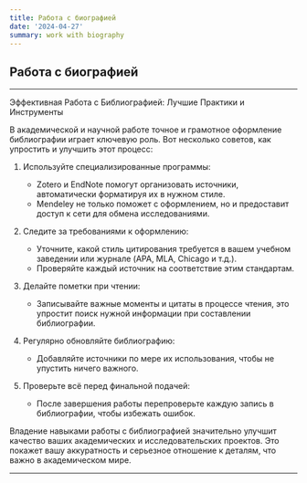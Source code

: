 ```yaml
---
title: Работа с биографией
date: '2024-04-27'
summary: work with biography
---
```


## Работа с биографией

---

Эффективная Работа с Библиографией: Лучшие Практики и Инструменты

В академической и научной работе точное и грамотное оформление библиографии играет ключевую роль. Вот несколько советов, как упростить и улучшить этот процесс:

1. Используйте специализированные программы:
   - Zotero и EndNote помогут организовать источники, автоматически форматируя их в нужном стиле.
   - Mendeley не только поможет с оформлением, но и предоставит доступ к сети для обмена исследованиями.

2. Следите за требованиями к оформлению:
   - Уточните, какой стиль цитирования требуется в вашем учебном заведении или журнале (APA, MLA, Chicago и т.д.).
   - Проверяйте каждый источник на соответствие этим стандартам.

3. Делайте пометки при чтении:
   - Записывайте важные моменты и цитаты в процессе чтения, это упростит поиск нужной информации при составлении библиографии.

4. Регулярно обновляйте библиографию:
   - Добавляйте источники по мере их использования, чтобы не упустить ничего важного.

5. Проверьте всё перед финальной подачей:
   - После завершения работы перепроверьте каждую запись в библиографии, чтобы избежать ошибок.

Владение навыками работы с библиографией значительно улучшит качество ваших академических и исследовательских проектов. Это покажет вашу аккуратность и серьезное отношение к деталям, что важно в академическом мире.

---
